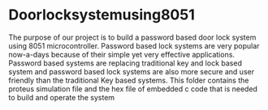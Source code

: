 # Doorlocksystemusing8051
The purpose of our project is to build a password based door lock system using 8051 microcontroller. Password based lock systems are very popular now-a-days because of their simple yet very effective applications. Password based systems are replacing traditional key and lock based system and password based lock systems are also more secure and user friendly than the traditional Key based systems.
This folder contains the proteus simulation file and the hex file of embedded c code that is needed to build and operate the system
